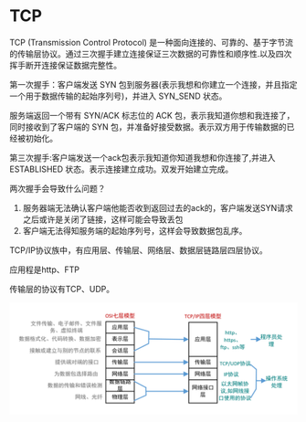 # TCP

TCP (Transmission Control Protocol) 是一种面向连接的、可靠的、基于字节流的传输层协议。通过三次握手建立连接保证三次数据的可靠性和顺序性.以及四次挥手断开连接保证数据完整性。

第一次握手：客户端发送 SYN 包到服务器(表示我想和你建立一个连接，并且指定一个用于数据传输的起始序列号)，并进入 SYN_SEND 状态。

服务端返回一个带有 SYN/ACK 标志位的 ACK 包，表示我知道你想和我连接了，同时接收到了客户端的 SYN 包，并准备好接受数据。表示双方用于传输数据的已经被初始化。

第三次握手:客户端发送一个ack包表示我知道你知道我想和你连接了,并进入 ESTABLISHED 状态。表示连接建立成功。双发开始建立完成。

两次握手会导致什么问题？

1. 服务器端无法确认客户端他能否收到返回过去的ack的，客户端发送SYN请求之后或许是关闭了链接，这样可能会导致丢包
2. 客户端无法得知服务端的起始序列号，这样会导致数据包乱序。

TCP/IP协议族中，有应用层、传输层、网络层、数据层链路层四层协议。

应用程是http、FTP

传输层的协议有TCP、UDP。

![alt text](./img/tcp.png)
